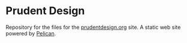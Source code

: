 # Prudent Design 

Repository for the files for the [prudentdesign.org](https://prudentdesign.org "Prudent design Homepage") site. A static web site powered by [Pelican](https://getpelican.com/). 
